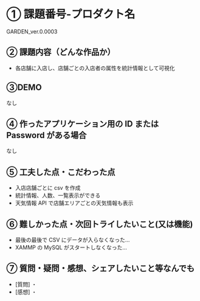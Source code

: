 # ① 課題番号-プロダクト名

GARDEN_ver.0.0003

## ② 課題内容（どんな作品か）

- 各店舗に入店し、店舗ごとの入店者の属性を統計情報として可視化

## ③DEMO

なし

## ④ 作ったアプリケーション用の ID または Password がある場合

なし

## ⑤ 工夫した点・こだわった点

- 入店店舗ごとに csv を作成
- 統計情報、人数、一覧表示ができる
- 天気情報 API で店舗エリアごとの天気情報も表示

## ⑥ 難しかった点・次回トライしたいこと(又は機能)

- 最後の最後で CSV にデータが入らなくなった…
- XAMMP の MySQL がスタートしなくなった…

## ⑦ 質問・疑問・感想、シェアしたいこと等なんでも

- [質問]
  ・
- [感想]
  ・
